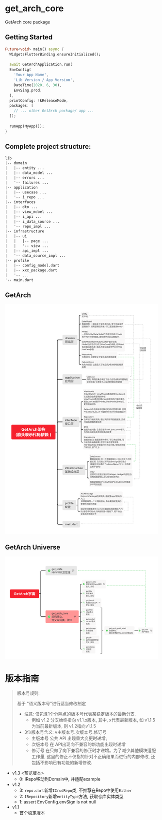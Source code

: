 # get_arch_core

GetArch core package

## Getting Started

```dart
Future<void> main() async {
  WidgetsFlutterBinding.ensureInitialized();
  
  await GetArchApplication.run(
  EnvConfig(
    'Your App Name',
    'Lib Version / App Version',
    DateTime(2020, 6, 30),
    EnvSing.prod,
  ), 
  printConfig: !kReleaseMode, 
  packages: [ 
    // ... other GetArch package/ app ...
  ]);
  
  runApp(MyApp());
}
```

## Complete project structure:

```text
lib
|-- domain
|   |-- entity ...
|   |-- data_model ...
|   |-- errors ...
|   '-- failures ...
|-- application
|   |-- usecase ...
|   '-- i_repo ...
|-- interfaces
|   |-- dto ...
|   |-- view_mdoel ...
|   |-- i_api ...
|   |-- i_data_source ...
|   '-- repo_impl ...
|-- infrastructure
|   |-- ui
|   |   |-- page ...
|   |   '-- view ...
|   |-- api_impl ...
|   '-- data_source_impl ...
|-- profile
|   |-- config_model.dart
|   |-- xxx_package.dart
|   '-- ...
'-- main.dart
```

## GetArch

![GetArch](GetArch.png)

## GetArch Universe

![GetArch Universe](GetArchUniverse.png)

# 版本指南

> 版本号规则:
>
> 基于 "语义版本号"进行适当修改制定
>
> - 注意:  仅包含1个分隔点的版本号代表某稳定版本的最新分支.
>   - 例如 v1.2 分支始终指向 v1.1.x版本, 其中, x代表最新版本, 如 v1.1.5为当前最新版本, 则 v1.2指向v1.1.5
> - 3位版本号含义: v主版本号.次版本号.修订号
>   - 主版本号 公共 API 出现重大变更时递增。
>   - 次版本号 在  API出现向不兼容的新功能出现时递增
>   - 修订号 在只做了向下兼容的修正时才递增。为了减少其他模块适配工作量, 这里的修正不仅指的针对不正确结果而进行的内部修改, 还包括不影响已有功能的新增修改.

- v1.3 <预览版本>
  - 0: IRepo移动到Domain中, 并适配example
- v1.2
  - 3: `repo.dart`新增`ICrudRepo`类, 不推荐在Repo中使用`Either`
  - 2: `IRepository`新增`entityType`方法, 获取仓库实体类型
  - 1: assert EnvConfig.envSign is not null
- v1.1
  - 首个稳定版本
